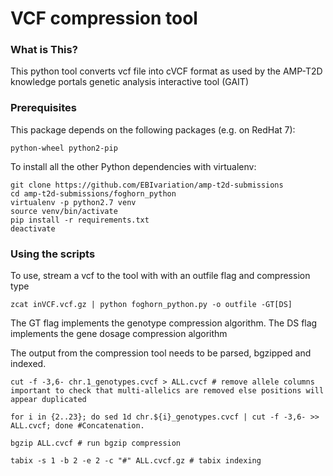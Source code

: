 VCF compression tool 
====================

### What is This?
This python tool converts vcf file into cVCF format as used by the AMP-T2D knowledge portals genetic analysis interactive tool (GAIT)

### Prerequisites
This package depends on the following packages (e.g. on RedHat 7):
```commandline
python-wheel python2-pip
```

To install all the other Python dependencies with virtualenv:
```commandline
git clone https://github.com/EBIvariation/amp-t2d-submissions
cd amp-t2d-submissions/foghorn_python
virtualenv -p python2.7 venv
source venv/bin/activate
pip install -r requirements.txt
deactivate
```

### Using the scripts
To use, stream a vcf to the tool with with an outfile flag and compression type
```commandline
zcat inVCF.vcf.gz | python foghorn_python.py -o outfile -GT[DS]
```

The GT flag implements the genotype compression algorithm.
The DS flag implements the gene dosage compression algorithm

The output from the compression tool needs to be parsed, bgzipped and indexed.

```commandline
cut -f -3,6- chr.1_genotypes.cvcf > ALL.cvcf # remove allele columns important to check that multi-allelics are removed else positions will appear duplicated

for i in {2..23}; do sed 1d chr.${i}_genotypes.cvcf | cut -f -3,6- >> ALL.cvcf; done #Concatenation.

bgzip ALL.cvcf # run bgzip compression

tabix -s 1 -b 2 -e 2 -c "#" ALL.cvcf.gz # tabix indexing

```
